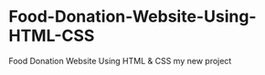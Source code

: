 # Food-Donation-Website-Using-HTML-CSS
Food Donation Website Using HTML &amp;  CSS my new project  
